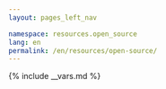 ```yaml
---
layout: pages_left_nav

namespace: resources.open_source
lang: en
permalink: /en/resources/open-source/
---
```


{% include __vars.md %}

<!-- Content starts -->

<!-- Content ends -->

